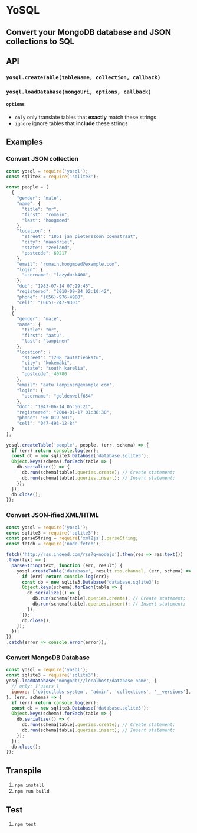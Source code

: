 # YoSQL

## Convert your MongoDB database and JSON collections to SQL

## API

### `yosql.createTable(tableName, collection, callback)`

### `yosql.loadDatabase(mongoUri, options, callback)`

#### `options`

* `only` only translate tables that **exactly** match these strings
* `ignore` ignore tables that **include** these strings

## Examples

### Convert JSON collection

```js
const yosql = require('yosql');
const sqlite3 = require('sqlite3');

const people = [
  {
    "gender": "male",
    "name": {
      "title": "mr",
      "first": "romain",
      "last": "hoogmoed"
    },
    "location": {
      "street": "1861 jan pieterszoon coenstraat",
      "city": "maasdriel",
      "state": "zeeland",
      "postcode": 69217
    },
    "email": "romain.hoogmoed@example.com",
    "login": {
      "username": "lazyduck408",
    },
    "dob": "1983-07-14 07:29:45",
    "registered": "2010-09-24 02:10:42",
    "phone": "(656)-976-4980",
    "cell": "(065)-247-9303"
  },
  {
    "gender": "male",
    "name": {
      "title": "mr",
      "first": "aatu",
      "last": "lampinen"
    },
    "location": {
      "street": "1208 rautatienkatu",
      "city": "kokemäki",
      "state": "south karelia",
      "postcode": 40780
    },
    "email": "aatu.lampinen@example.com",
    "login": {
      "username": "goldenwolf654"
    },
    "dob": "1947-06-14 05:56:21",
    "registered": "2004-01-17 01:38:30",
    "phone": "06-019-501",
    "cell": "047-493-12-84"
  }
];

yosql.createTable('people', people, (err, schema) => {
  if (err) return console.log(err);
  const db = new sqlite3.Database('database.sqlite3');
  Object.keys(schema).forEach(table => {
    db.serialize(() => {
      db.run(schema[table].queries.create); // Create statement;
      db.run(schema[table].queries.insert); // Insert statement;
    });
  });
  db.close();
});
```

### Convert JSON-ified XML/HTML

```js
const yosql = require('yosql');
const sqlite3 = require('sqlite3');
const parseString = require('xml2js').parseString;
const fetch = require('node-fetch');

fetch('http://rss.indeed.com/rss?q=nodejs').then(res => res.text())
.then(text => {
  parseString(text, function (err, result) {
    yosql.createTable('database', result.rss.channel, (err, schema) => {
      if (err) return console.log(err);
      const db = new sqlite3.Database('database.sqlite3');
      Object.keys(schema).forEach(table => {
        db.serialize(() => {
          db.run(schema[table].queries.create); // Create statement;
          db.run(schema[table].queries.insert); // Insert statement;
        });
      });
      db.close();
    });
  });
})
.catch(error => console.error(error));
```

### Convert MongoDB Database

```js
const yosql = require('yosql');
const sqlite3 = require('sqlite3');
yosql.loadDatabase('mongodb://localhost/database-name', {
  // only: ['users']
  ignore: ['objectlabs-system', 'admin', 'collections', '__versions'],
}, (err, schema) => {
  if (err) return console.log(err);
  const db = new sqlite3.Database('database.sqlite3');
  Object.keys(schema).forEach(table => {
    db.serialize(() => {
      db.run(schema[table].queries.create); // Create statement;
      db.run(schema[table].queries.insert); // Insert statement;
    });
  });
  db.close();
});
```

## Transpile

1. `npm install`
1. `npm run build`

## Test

1. `npm test`
